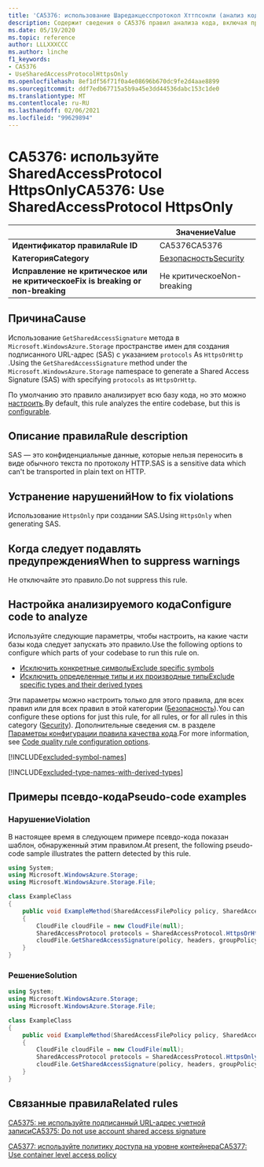 ```yaml
---
title: 'CA5376: использование Шаредакцесспротокол Хттпсонли (анализ кода)'
description: Содержит сведения о CA5376 правил анализа кода, включая причины, способы устранения нарушений и время их подавления.
ms.date: 05/19/2020
ms.topic: reference
author: LLLXXXCCC
ms.author: linche
f1_keywords:
- CA5376
- UseSharedAccessProtocolHttpsOnly
ms.openlocfilehash: 8ef1df56f71f0a4e08696b670dc9fe2d4aae8899
ms.sourcegitcommit: ddf7edb67715a5b9a45e3dd44536dabc153c1de0
ms.translationtype: MT
ms.contentlocale: ru-RU
ms.lasthandoff: 02/06/2021
ms.locfileid: "99629894"
---
```

# <a name="ca5376-use-sharedaccessprotocol-httpsonly"></a><span data-ttu-id="62e7b-103">CA5376: используйте SharedAccessProtocol HttpsOnly</span><span class="sxs-lookup"><span data-stu-id="62e7b-103">CA5376: Use SharedAccessProtocol HttpsOnly</span></span>

| | <span data-ttu-id="62e7b-104">Значение</span><span class="sxs-lookup"><span data-stu-id="62e7b-104">Value</span></span> |
|-|-|
| <span data-ttu-id="62e7b-105">**Идентификатор правила**</span><span class="sxs-lookup"><span data-stu-id="62e7b-105">**Rule ID**</span></span> |<span data-ttu-id="62e7b-106">CA5376</span><span class="sxs-lookup"><span data-stu-id="62e7b-106">CA5376</span></span>|
| <span data-ttu-id="62e7b-107">**Категория**</span><span class="sxs-lookup"><span data-stu-id="62e7b-107">**Category**</span></span> |[<span data-ttu-id="62e7b-108">Безопасность</span><span class="sxs-lookup"><span data-stu-id="62e7b-108">Security</span></span>](security-warnings.md)|
| <span data-ttu-id="62e7b-109">**Исправление не критическое или не критическое**</span><span class="sxs-lookup"><span data-stu-id="62e7b-109">**Fix is breaking or non-breaking**</span></span> |<span data-ttu-id="62e7b-110">Не критическое</span><span class="sxs-lookup"><span data-stu-id="62e7b-110">Non-breaking</span></span>|

## <a name="cause"></a><span data-ttu-id="62e7b-111">Причина</span><span class="sxs-lookup"><span data-stu-id="62e7b-111">Cause</span></span>

<span data-ttu-id="62e7b-112">Использование `GetSharedAccessSignature` метода в `Microsoft.WindowsAzure.Storage` пространстве имен для создания подписанного URL-адрес (SAS) с указанием `protocols` As `HttpsOrHttp` .</span><span class="sxs-lookup"><span data-stu-id="62e7b-112">Using the `GetSharedAccessSignature` method under the `Microsoft.WindowsAzure.Storage` namespace to generate a Shared Access Signature (SAS) with specifying `protocols` as `HttpsOrHttp`.</span></span>

<span data-ttu-id="62e7b-113">По умолчанию это правило анализирует всю базу кода, но это можно [настроить](#configure-code-to-analyze).</span><span class="sxs-lookup"><span data-stu-id="62e7b-113">By default, this rule analyzes the entire codebase, but this is [configurable](#configure-code-to-analyze).</span></span>

## <a name="rule-description"></a><span data-ttu-id="62e7b-114">Описание правила</span><span class="sxs-lookup"><span data-stu-id="62e7b-114">Rule description</span></span>

<span data-ttu-id="62e7b-115">SAS — это конфиденциальные данные, которые нельзя переносить в виде обычного текста по протоколу HTTP.</span><span class="sxs-lookup"><span data-stu-id="62e7b-115">SAS is a sensitive data which can't be transported in plain text on HTTP.</span></span>

## <a name="how-to-fix-violations"></a><span data-ttu-id="62e7b-116">Устранение нарушений</span><span class="sxs-lookup"><span data-stu-id="62e7b-116">How to fix violations</span></span>

<span data-ttu-id="62e7b-117">Использование `HttpsOnly` при создании SAS.</span><span class="sxs-lookup"><span data-stu-id="62e7b-117">Using `HttpsOnly` when generating SAS.</span></span>

## <a name="when-to-suppress-warnings"></a><span data-ttu-id="62e7b-118">Когда следует подавлять предупреждения</span><span class="sxs-lookup"><span data-stu-id="62e7b-118">When to suppress warnings</span></span>

<span data-ttu-id="62e7b-119">Не отключайте это правило.</span><span class="sxs-lookup"><span data-stu-id="62e7b-119">Do not suppress this rule.</span></span>

## <a name="configure-code-to-analyze"></a><span data-ttu-id="62e7b-120">Настройка анализируемого кода</span><span class="sxs-lookup"><span data-stu-id="62e7b-120">Configure code to analyze</span></span>

<span data-ttu-id="62e7b-121">Используйте следующие параметры, чтобы настроить, на какие части базы кода следует запускать это правило.</span><span class="sxs-lookup"><span data-stu-id="62e7b-121">Use the following options to configure which parts of your codebase to run this rule on.</span></span>

- [<span data-ttu-id="62e7b-122">Исключить конкретные символы</span><span class="sxs-lookup"><span data-stu-id="62e7b-122">Exclude specific symbols</span></span>](#exclude-specific-symbols)
- [<span data-ttu-id="62e7b-123">Исключить определенные типы и их производные типы</span><span class="sxs-lookup"><span data-stu-id="62e7b-123">Exclude specific types and their derived types</span></span>](#exclude-specific-types-and-their-derived-types)

<span data-ttu-id="62e7b-124">Эти параметры можно настроить только для этого правила, для всех правил или для всех правил в этой категории ([Безопасность](security-warnings.md)).</span><span class="sxs-lookup"><span data-stu-id="62e7b-124">You can configure these options for just this rule, for all rules, or for all rules in this category ([Security](security-warnings.md)).</span></span> <span data-ttu-id="62e7b-125">Дополнительные сведения см. в разделе [Параметры конфигурации правила качества кода](../code-quality-rule-options.md).</span><span class="sxs-lookup"><span data-stu-id="62e7b-125">For more information, see [Code quality rule configuration options](../code-quality-rule-options.md).</span></span>

[!INCLUDE[excluded-symbol-names](~/includes/code-analysis/excluded-symbol-names.md)]

[!INCLUDE[excluded-type-names-with-derived-types](~/includes/code-analysis/excluded-type-names-with-derived-types.md)]

## <a name="pseudo-code-examples"></a><span data-ttu-id="62e7b-126">Примеры псевдо-кода</span><span class="sxs-lookup"><span data-stu-id="62e7b-126">Pseudo-code examples</span></span>

### <a name="violation"></a><span data-ttu-id="62e7b-127">Нарушение</span><span class="sxs-lookup"><span data-stu-id="62e7b-127">Violation</span></span>

<span data-ttu-id="62e7b-128">В настоящее время в следующем примере псевдо-кода показан шаблон, обнаруженный этим правилом.</span><span class="sxs-lookup"><span data-stu-id="62e7b-128">At present, the following pseudo-code sample illustrates the pattern detected by this rule.</span></span>

```csharp
using System;
using Microsoft.WindowsAzure.Storage;
using Microsoft.WindowsAzure.Storage.File;

class ExampleClass
{
    public void ExampleMethod(SharedAccessFilePolicy policy, SharedAccessFileHeaders headers, string groupPolicyIdentifier, IPAddressOrRange ipAddressOrRange)
    {
        CloudFile cloudFile = new CloudFile(null);
        SharedAccessProtocol protocols = SharedAccessProtocol.HttpsOrHttp;
        cloudFile.GetSharedAccessSignature(policy, headers, groupPolicyIdentifier, protocols, ipAddressOrRange);
    }
}
```

### <a name="solution"></a><span data-ttu-id="62e7b-129">Решение</span><span class="sxs-lookup"><span data-stu-id="62e7b-129">Solution</span></span>

```csharp
using System;
using Microsoft.WindowsAzure.Storage;
using Microsoft.WindowsAzure.Storage.File;

class ExampleClass
{
    public void ExampleMethod(SharedAccessFilePolicy policy, SharedAccessFileHeaders headers, string groupPolicyIdentifier, IPAddressOrRange ipAddressOrRange)
    {
        CloudFile cloudFile = new CloudFile(null);
        SharedAccessProtocol protocols = SharedAccessProtocol.HttpsOnly;
        cloudFile.GetSharedAccessSignature(policy, headers, groupPolicyIdentifier, protocols, ipAddressOrRange);
    }
}
```

## <a name="related-rules"></a><span data-ttu-id="62e7b-130">Связанные правила</span><span class="sxs-lookup"><span data-stu-id="62e7b-130">Related rules</span></span>

[<span data-ttu-id="62e7b-131">CA5375: не используйте подписанный URL-адрес учетной записи</span><span class="sxs-lookup"><span data-stu-id="62e7b-131">CA5375: Do not use account shared access signature</span></span>](ca5375.md)

[<span data-ttu-id="62e7b-132">CA5377: используйте политику доступа на уровне контейнера</span><span class="sxs-lookup"><span data-stu-id="62e7b-132">CA5377: Use container level access policy</span></span>](ca5377.md)
